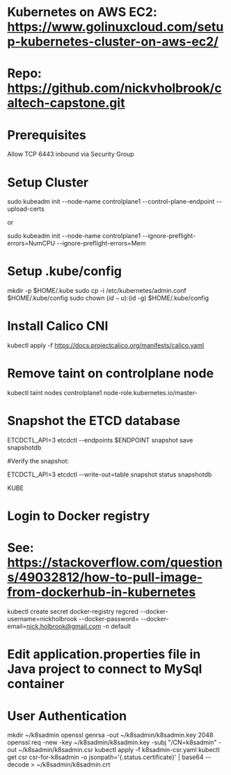 # Kubernetes on AWS EC2: https://www.golinuxcloud.com/setup-kubernetes-cluster-on-aws-ec2/
# Repo: https://github.com/nickvholbrook/caltech-capstone.git

# Prerequisites

Allow TCP 6443 inbound via Security Group


# Setup Cluster

sudo kubeadm init --node-name controlplane1 --control-plane-endpoint <ip address> --upload-certs 

or

sudo kubeadm init --node-name controlplane1 --ignore-preflight-errors=NumCPU --ignore-preflight-errors=Mem

# Setup .kube/config
  mkdir -p $HOME/.kube
  sudo cp -i /etc/kubernetes/admin.conf $HOME/.kube/config
  sudo chown $(id -u):$(id -g) $HOME/.kube/config

# Install Calico CNI
kubectl apply -f https://docs.projectcalico.org/manifests/calico.yaml

# Remove taint on controlplane node
kubectl taint nodes controlplane1 node-role.kubernetes.io/master-



# Snapshot the ETCD database
ETCDCTL_API=3 etcdctl --endpoints $ENDPOINT snapshot save snapshotdb

#Verify the snapshot:

ETCDCTL_API=3 etcdctl --write-out=table snapshot status snapshotdb

KUBE


# Login to Docker registry
# See: https://stackoverflow.com/questions/49032812/how-to-pull-image-from-dockerhub-in-kubernetes
kubectl create secret docker-registry regcred --docker-username=nickholbrook --docker-password=<your-pword> --docker-email=nick.holbrook@gmail.com -n default

# Edit application.properties file in Java project to connect to MySql container

# User Authentication

mkdir ~/k8sadmin
openssl genrsa -out ~/k8sadmin/k8sadmin.key 2048
openssl req -new -key ~/k8sadmin/k8sadmin.key -subj "/CN=k8sadmin" -out ~/k8sadmin/k8sadmin.csr
kubectl apply -f k8sadmin-csr.yaml 
kubectl get csr csr-for-k8sadmin -o jsonpath='{.status.certificate}' | base64 --decode > ~/k8sadmin/k8sadmin.crt